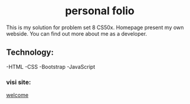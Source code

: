 <h1 align="center">personal folio</h1>
This is my solution for problem set 8 CS50x.
Homepage present my own webside. You can find out more about me as a developer.

## Technology:

-HTML 
-CSS 
-Bootstrap 
-JavaScript 

### visi site:

[welcome](https://link-url-here.org)
